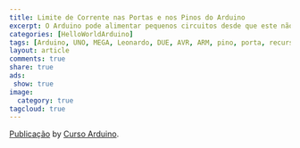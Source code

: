 ```yaml
---
title: Limite de Corrente nas Portas e nos Pinos do Arduino
excerpt: O Arduino pode alimentar pequenos circuitos desde que este não ultrapassem 40mA por pino e 150mA por porta.
categories: [HelloWorldArduino]
tags: [Arduino, UNO, MEGA, Leonardo, DUE, AVR, ARM, pino, porta, recurso, corrente, limites]
layout: article
comments: true
share: true
ads: 
 show: true
image:
  category: true
tagcloud: true
---
```


<div id="fb-root"></div> <script>(function(d, s, id) { var js, fjs = d.getElementsByTagName(s)[0]; if (d.getElementById(id)) return; js = d.createElement(s); js.id = id; js.src = "//connect.facebook.net/pt_BR/all.js#xfbml=1"; fjs.parentNode.insertBefore(js, fjs); }(document, 'script', 'facebook-jssdk'));</script>
<div class="fb-post" data-href="https://www.facebook.com/cursoarduinominas/photos/a.513855305337380.1073741828.508195972569980/756516497737925/?type=1" data-width="466"><div class="fb-xfbml-parse-ignore"><a href="https://www.facebook.com/cursoarduinominas/photos/a.513855305337380.1073741828.508195972569980/756516497737925/?type=1">Publicação</a> by <a href="https://www.facebook.com/cursoarduinominas">Curso Arduino</a>.</div></div>
